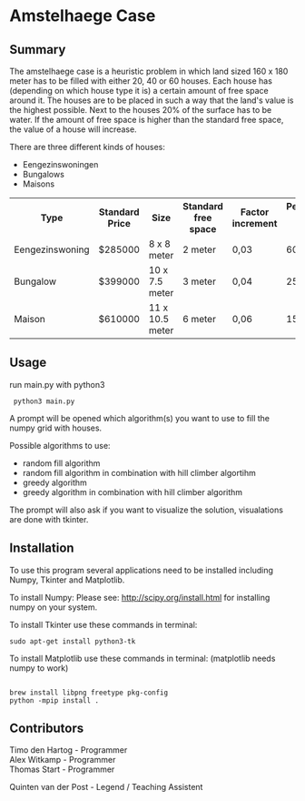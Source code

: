 Amstelhaege Case
=============

Summary
------------
The amstelhaege case is a heuristic problem in which land sized 160 x 180 meter has to be filled with either 20, 40 or 60 houses. Each house has (depending on which house type it is) a certain amount of free space around it. The houses are to be placed in such a way that the land's value is the highest possible. Next to the houses 20% of the surface has to be water. 
If the amount of free space is higher than the standard free space, the value of a house will increase.

There are three different kinds of houses:
- Eengezinswoningen
- Bungalows
- Maisons

<table>
  <tr>
    <th>Type</th>
    <th>Standard Price</th>
    <th>Size</th>
    <th>Standard free space</th>
    <th>Factor increment</th>
    <th>Percentage of all houses</th>

  </tr>
  <tr>
    <td>Eengezinswoning</td>
    <td>$285000</td>
    <td>8 x 8 meter </td>
    <td>2 meter</td>
    <td>0,03 </td>
    <td>60% </td>
  </tr>
    <tr>
    <td>Bungalow</td>
    <td>$399000</td>
    <td>10 x 7.5 meter </td>
    <td>3 meter</td>
    <td>0,04 </td>
    <td>25% </td>
  </tr>
  <tr>
    <td>Maison</td>
    <td>$610000</td>
    <td>11 x 10.5 meter </td>
    <td>6 meter</td>
    <td>0,06 </td>
    <td>15% </td>
  </tr>
</table>

Usage
------------
run main.py with python3
<pre><code> python3 main.py </code></pre>

A prompt will be opened which algorithm(s) you want to use to fill the numpy grid with houses.

Possible algorithms to use:
- random fill algorithm
- random fill algorithm in combination with hill climber algortihm
- greedy algorithm
- greedy algorithm in combination with hill climber algorithm

The prompt will also ask if you want to visualize the solution, visualations are done with tkinter.


Installation
------------
To use this program several applications need to be installed including Numpy, Tkinter and Matplotlib.

To install Numpy:
Please see: http://scipy.org/install.html for installing numpy on your system.

To install Tkinter use these commands in terminal:
<pre><code>sudo apt-get install python3-tk</code></pre>
To install Matplotlib use these commands in terminal: (matplotlib needs numpy to work)
<pre><code> 
brew install libpng freetype pkg-config
python -mpip install .
</code></pre>


Contributors
------------
Timo den Hartog - Programmer <br>
Alex Witkamp - Programmer <br>
Thomas Start - Programmer <br>

Quinten van der Post - Legend / Teaching Assistent
